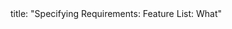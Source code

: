 <frontmatter>
title: "Specifying Requirements: Feature List: What"
</frontmatter>

<include src="unit-inPage-asFlat.md" boilerplate />